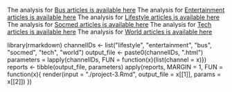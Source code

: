 The analysis for [Bus articles is available here](bus.html)
The analysis for [Entertainment articles is available here](entertainment.html)
The analysis for [Lifestyle articles is available here](lifestyle.html)
The analysis for [Socmed articles is available here](socmed.html)
The analysis for [Tech articles is available here](tech.html)
The analysis for [World articles is available here](world.html)




















library(rmarkdown)
channelIDs <- list("lifestyle", "entertainment", "bus", "socmed", "tech", "world")
output_file <- paste0(channelIDs, ".html")
parameters = lapply(channelIDs, FUN = function(x){list(channel = x)})
reports <- tibble(output_file, parameters)
apply(reports, MARGIN = 1,
      FUN = function(x){
        render(input = "./project-3.Rmd", output_file = x[[1]], params = x[[2]])
      })
